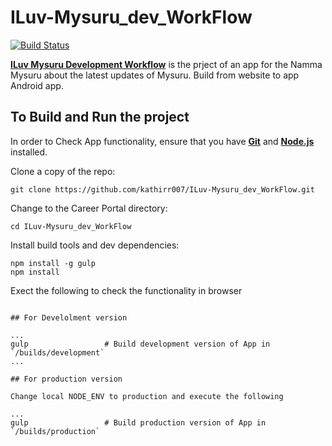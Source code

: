 # ILuv-Mysuru_dev_WorkFlow

[![Build Status](https://travis-ci.org/bullhorn/career-portal.svg)](https://github.com/kathirr007/ILuv-Mysuru_dev_WorkFlow)

**[ILuv Mysuru Development Workflow](http://www.bullhorn.com)** is the prject of an app for the Namma Mysuru about the latest updates of Mysuru. Build from website to app Android app.

## To Build and Run the project

In order to Check App functionality, ensure that you have **[Git](http://git-scm.com/downloads)** and **[Node.js](http://nodejs.org)** installed.

Clone a copy of the repo:

```
git clone https://github.com/kathirr007/ILuv-Mysuru_dev_WorkFlow.git
```

Change to the Career Portal directory:

```
cd ILuv-Mysuru_dev_WorkFlow
```

Install build tools and dev dependencies:

```
npm install -g gulp
npm install
```

Exect the following to check the functionality in browser

```

## For Develolment version

...
gulp                 # Build development version of App in `/builds/development`
...

## For production version

Change local NODE_ENV to production and execute the following

...
gulp                 # Build production version of App in `/builds/production`
```